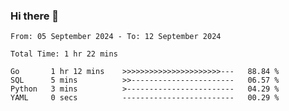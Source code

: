 ### Hi there 👋

<!--
**zhumeme/zhumeme** is a ✨ _special_ ✨ repository because its `README.md` (this file) appears on your GitHub profile.

Here are some ideas to get you started:

- 🔭 I’m currently working on ...
- 🌱 I’m currently learning ...
- 👯 I’m looking to collaborate on ...
- 🤔 I’m looking for help with ...
- 💬 Ask me about ...
- 📫 How to reach me: ...
- 😄 Pronouns: ...
- ⚡ Fun fact: ...
-->

<!--START_SECTION:waka-->

```all_time
From: 05 September 2024 - To: 12 September 2024

Total Time: 1 hr 22 mins

Go       1 hr 12 mins    >>>>>>>>>>>>>>>>>>>>>>---   88.84 %
SQL      5 mins          >>-----------------------   06.57 %
Python   3 mins          >------------------------   04.29 %
YAML     0 secs          -------------------------   00.29 %
```

<!--END_SECTION:waka-->
